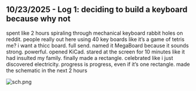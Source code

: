 <!--
  ===================    !!READ THIS NOTICE!!   ====================
  DO NOT edit this file manually. Your changes WILL BE OVERWRITTEN!
  This journal is auto generated and updated by Hack Club Blueprint.
  To edit this file, please edit your journal entries on Blueprint.
  ==================================================================
-->

## 10/23/2025 - Log 1: deciding to build a keyboard because why not  

spent like 2 hours spiraling through mechanical keyboard rabbit holes on reddit.
people really out here using 40 key boards like it’s a game of tetris
me? i want a thicc board. full send. named it MegaBoard because it sounds strong. powerful.
opened KiCad. stared at the screen for 10 minutes like it had insulted my family.
finally made a rectangle. celebrated like i just discovered electricity.
progress is progress, even if it’s one rectangle. made the schematic in the next 2 hours


![sch.png](https://blueprint.hackclub.com/user-attachments/blobs/proxy/eyJfcmFpbHMiOnsiZGF0YSI6NDcyMCwicHVyIjoiYmxvYl9pZCJ9fQ==--33583ff1751e1624c97ebfe341ec049f098a7992/sch.png)
  

